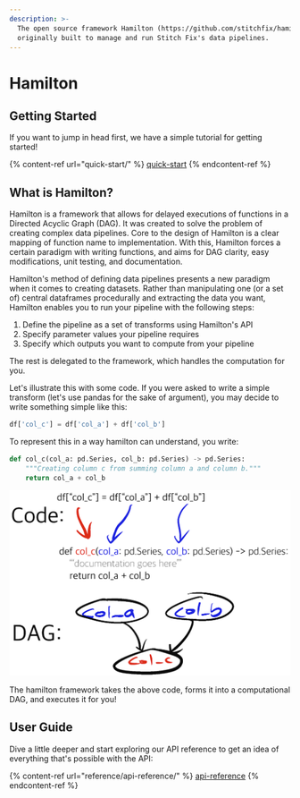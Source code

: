 ```yaml
---
description: >-
  The open source framework Hamilton (https://github.com/stitchfix/hamilton),
  originally built to manage and run Stitch Fix's data pipelines.
---
```


# Hamilton

## Getting Started

If you want to jump in head first, we have a simple tutorial for getting started!&#x20;

{% content-ref url="quick-start/" %}
[quick-start](quick-start/)
{% endcontent-ref %}

## What is Hamilton?

Hamilton is a framework that allows for delayed executions of functions in a Directed Acyclic Graph (DAG). It was created to solve the problem of creating complex data pipelines. Core to the design of Hamilton is a clear mapping of function name to implementation. With this, Hamilton forces a certain paradigm with writing functions, and aims for DAG clarity, easy modifications, unit testing, and documentation.

Hamilton's method of defining data pipelines presents a new paradigm when it comes to creating datasets. Rather than manipulating one (or a set of) central dataframes procedurally and extracting the data you want, Hamilton enables you to run your pipeline with the following steps:

1. Define the pipeline as a set of transforms using Hamilton's API&#x20;
2. Specify parameter values your pipeline requires
3. Specify which outputs you want to compute from your pipeline

The rest is delegated to the framework, which handles the computation for you.

Let's illustrate this with some code. If you were asked to write a simple transform (let's use pandas for the sake of argument), you may decide to write something simple like this:

```python
df['col_c'] = df['col_a'] + df['col_b']
```

To represent this in a way hamilton can understand, you write:

```python
def col_c(col_a: pd.Series, col_b: pd.Series) -> pd.Series:
    """Creating column c from summing column a and column b."""
    return col_a + col_b
```

![The above code represented as a diagram](.gitbook/assets/image.png)

The hamilton framework takes the above code, forms it into a computational DAG, and executes it for you!

## User Guide

Dive a little deeper and start exploring our API reference to get an idea of everything that's possible with the API:

{% content-ref url="reference/api-reference/" %}
[api-reference](reference/api-reference/)
{% endcontent-ref %}
